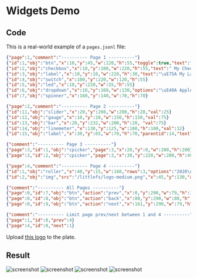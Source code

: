 <h1>Widgets Demo</h1>

<h2>Code</h2>

This is a real-world example of a `pages.jsonl` file:

```json
{"page":1,"comment":"---------- Page 1 ----------"}
{"id":1,"obj":"btn","x":10,"y":45,"w":220,"h":55,"toggle":true,"text":"Push Me \uF40B"}
{"id":2,"obj":"checkbox","x":10,"y":100,"w":220,"h":55,"text":" My Checkbox"}
{"id":3,"obj":"label","x":10,"y":10,"w":220,"h":30,"text":"\uE75A My Label","align":1,"padh":50}
{"id":4,"obj":"switch","x":100,"y":220,"w":120,"h":55}
{"id":5,"obj":"led","x":10,"y":220,"w":55,"h":55}
{"id":6,"obj":"dropdown","x":10,"y":160,"w":130,"options":"\uE40A Apples\n\uE40A Oranges\n\uE40A Bananas"}
{"id":7,"obj":"spinner","x":160,"y":140,"w":70,"h":70}

{"page":2,"comment":"---------- Page 2 ----------"}
{"id":11,"obj":"slider","x":20,"y":260,"w":200,"h":20,"val":25}
{"id":12,"obj":"gauge","x":10,"y":10,"w":150,"h":150,"val":75}
{"id":13,"obj":"bar","x":20,"y":232,"w":200,"h":20, "val":75}
{"id":14,"obj":"linemeter","x":130,"y":125,"w":100,"h":100,"val":32}
{"id":15,"obj":"label","x":30,"y":65,"w":70,"h":70,"parentid":14,"text":"\uE12C OK"}

{"comment":"---------- Page 3 ----------"}
{"page":3,"id":1,"obj":"cpicker","page":3,"x":20,"y":0,"w":200,"h":200}
{"page":3,"id":2,"obj":"cpicker","page":3,"x":30,"y":220,"w":200,"h":40,"rect":true}

{"page":4,"comment":"---------- Page 4 ----------"}
{"id":1,"obj":"roller","x":40,"y":15,"w":160,"rows":3,"options":"2020\n2021\n2022\n2023\n2024"}
{"id":2,"obj":"img","src":"/littlefs/logo-medium.png","x":45,"y":130,"auto_size":1,"w":150}

{"comment":"---------- All Pages ----------"}
{"page":0,"id":7,"obj":"btn","action":"prev","x":0,"y":290,"w":79,"h":32,"text":"\uE141","text_color":"#FFFFFF","radius":0,"border_side":0,"text_font":32}
{"page":0,"id":8,"obj":"btn","action":"back","x":80,"y":290,"w":80,"h":32,"text":"\uE2DC","text_color":"#FFFFFF","radius":0,"border_side":0,"text_font":24}
{"page":0,"id":9,"obj":"btn","action":"next","x":161,"y":290,"w":79,"h":32,"text":"\uE142","text_color":"#FFFFFF","radius":0,"border_side":0,"text_font":32}

{"comment":"---------- Limit page prev/next between 1 and 4 ----------"}
{"page":1,"id":0,"prev":4}
{"page":4,"id":0,"next":1}

```

Upload [this logo](https://github.com/HASwitchPlate/openHASP-docs/blob/0.6/docs/assets/images/logo-medium.png) to the plate.

<h2>Result</h2>

![screenshot](https://user-images.githubusercontent.com/1550668/120073363-3ca5e880-c098-11eb-82d8-ad58cf4a9d66.png)
![screenshot](https://user-images.githubusercontent.com/1550668/120073369-44658d00-c098-11eb-9ad7-c318866c62c2.png)
![screenshot](https://user-images.githubusercontent.com/1550668/120073374-492a4100-c098-11eb-9ac2-1144bd039eea.png)
![screenshot](https://user-images.githubusercontent.com/1550668/120074302-7b3da200-c09c-11eb-9fa8-7396e02b63bc.png)




